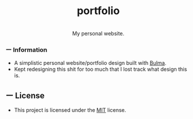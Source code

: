 <div align="center">
    <!-- LOGO -->
    <h1>portfolio</h1>
    <br/>
    <span>My personal website.</span>
</div>

### ー Information

-   A simplistic personal website/portfolio design built with [Bulma](https://bulma.io).
-   Kept redesigning this shit for too much that I lost track what design this is.

## ー License

-   This project is licensed under the [MIT](LICENSE) license.
